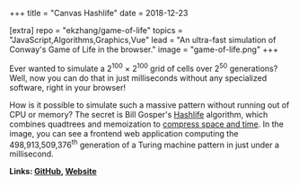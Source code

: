 +++
title = "Canvas Hashlife"
date = 2018-12-23

[extra]
repo = "ekzhang/game-of-life"
topics = "JavaScript,Algorithms,Graphics,Vue"
lead = "An ultra-fast simulation of Conway's Game of Life in the browser."
image = "game-of-life.png"
+++

Ever wanted to simulate a 2<sup>100</sup> &times; 2<sup>100</sup> grid of cells
over 2<sup>50</sup> generations? Well, now you can do that in just milliseconds
without any specialized software, right in your browser!

How is it possible to simulate such a massive pattern without running out of CPU
or memory? The secret is Bill Gosper's
[Hashlife](https://en.wikipedia.org/wiki/Hashlife) algorithm, which combines
quadtrees and memoization to
[compress space and time](https://www.drdobbs.com/jvm/an-algorithm-for-compressing-space-and-t/184406478).
In the image, you can see a frontend web application computing the
498,913,509,376<sup>th</sup> generation of a Turing machine pattern in just
under a millisecond.

**Links: [GitHub](https://github.com/ekzhang/game-of-life),
[Website](https://ekzhang.github.io/game-of-life/)**
